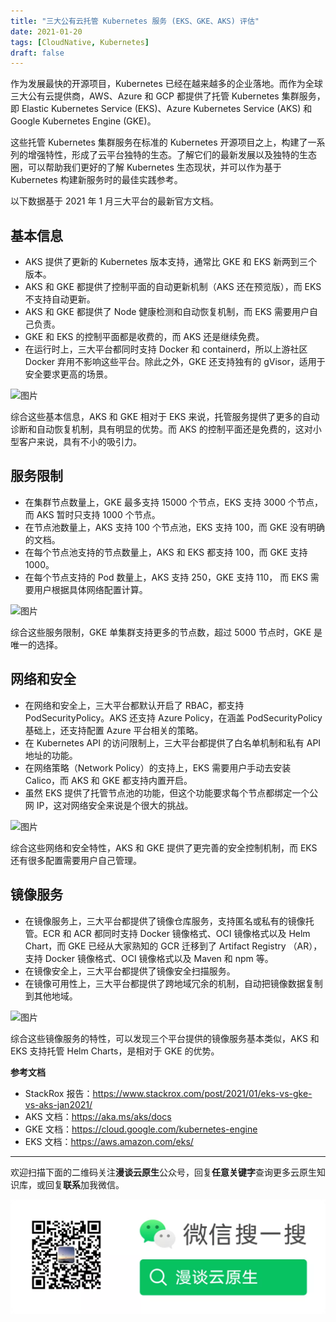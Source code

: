 ```yaml
---
title: "三大公有云托管 Kubernetes 服务 (EKS、GKE、AKS) 评估"
date: 2021-01-20
tags: [CloudNative, Kubernetes]
draft: false
---
```


作为发展最快的开源项目，Kubernetes 已经在越来越多的企业落地。而作为全球三大公有云提供商，AWS、Azure 和 GCP 都提供了托管 Kubernetes 集群服务，即 Elastic Kubernetes Service (EKS)、Azure Kubernetes Service (AKS) 和 Google Kubernetes Engine (GKE)。

这些托管 Kubernetes 集群服务在标准的 Kubernetes 开源项目之上，构建了一系列的增强特性，形成了云平台独特的生态。了解它们的最新发展以及独特的生态圈，可以帮助我们更好的了解 Kubernetes 生态现状，并可以作为基于 Kubernetes 构建新服务时的最佳实践参考。

以下数据基于 2021 年 1 月三大平台的最新官方文档。

## 基本信息

- AKS 提供了更新的 Kubernetes 版本支持，通常比 GKE 和 EKS 新两到三个版本。
- AKS 和 GKE 都提供了控制平面的自动更新机制（AKS 还在预览版），而 EKS 不支持自动更新。
- AKS 和 GKE 都提供了 Node 健康检测和自动恢复机制，而 EKS 需要用户自己负责。
- GKE 和 EKS 的控制平面都是收费的，而 AKS 还是继续免费。
- 在运行时上，三大平台都同时支持 Docker 和 containerd，所以上游社区 Docker 弃用不影响这些平台。除此之外，GKE 还支持独有的 gVisor，适用于安全要求更高的场景。

![图片](640-20210121134820060.png)

综合这些基本信息，AKS 和 GKE 相对于 EKS 来说，托管服务提供了更多的自动诊断和自动恢复机制，具有明显的优势。而 AKS 的控制平面还是免费的，这对小型客户来说，具有不小的吸引力。

## 服务限制

- 在集群节点数量上，GKE 最多支持 15000 个节点，EKS 支持 3000 个节点，而 AKS 暂时只支持 1000 个节点。
- 在节点池数量上，AKS 支持 100 个节点池，EKS 支持 100，而 GKE 没有明确的文档。
- 在每个节点池支持的节点数量上，AKS 和 EKS 都支持 100，而 GKE 支持 1000。
- 在每个节点支持的 Pod 数量上，AKS 支持 250，GKE 支持 110， 而 EKS 需要用户根据具体网络配置计算。

![图片](640-20210121134819903.png)

综合这些服务限制，GKE 单集群支持更多的节点数，超过 5000 节点时，GKE 是唯一的选择。

## 网络和安全

- 在网络和安全上，三大平台都默认开启了 RBAC，都支持 PodSecurityPolicy。AKS 还支持 Azure Policy，在涵盖 PodSecurityPolicy 基础上，还支持配置 Azure 平台相关的策略。
- 在 Kubernetes API 的访问限制上，三大平台都提供了白名单机制和私有 API 地址的功能。
- 在网络策略（Network Policy）的支持上，EKS 需要用户手动去安装 Calico，而 AKS 和 GKE 都支持内置开启。
- 虽然 EKS 提供了托管节点池的功能，但这个功能要求每个节点都绑定一个公网 IP，这对网络安全来说是个很大的挑战。

![图片](640-20210121134819976.png)

综合这些网络和安全特性，AKS 和 GKE 提供了更完善的安全控制机制，而 EKS 还有很多配置需要用户自己管理。

## 镜像服务

- 在镜像服务上，三大平台都提供了镜像仓库服务，支持匿名或私有的镜像托管。ECR 和 ACR 都同时支持 Docker 镜像格式、OCI 镜像格式以及 Helm Chart，而 GKE 已经从大家熟知的 GCR 迁移到了 Artifact Registry （AR），支持 Docker 镜像格式、OCI 镜像格式以及 Maven 和 npm 等。
- 在镜像安全上，三大平台都提供了镜像安全扫描服务。
- 在镜像可用性上，三大平台都提供了跨地域冗余的机制，自动把镜像数据复制到其他地域。

![图片](640-20210121134819963.png)

综合这些镜像服务的特性，可以发现三个平台提供的镜像服务基本类似，AKS 和 EKS 支持托管 Helm Charts，是相对于 GKE 的优势。

**参考文档**

- StackRox 报告：https://www.stackrox.com/post/2021/01/eks-vs-gke-vs-aks-jan2021/
- AKS 文档：https://aka.ms/aks/docs
- GKE 文档：https://cloud.google.com/kubernetes-engine
- EKS 文档：https://aws.amazon.com/eks/


---

欢迎扫描下面的二维码关注**漫谈云原生**公众号，回复**任意关键字**查询更多云原生知识库，或回复**联系**加我微信。

![](/assets/mp.png)

